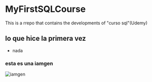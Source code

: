 # MyFirstSQLCourse

This is a rrepo that contains the developments of "curso sql"(Udemy)

## lo que hice la primera vez 

- nada

### esta es una iamgen

![iamgen](https://bs-uploads.toptal.io/blackfish-uploads/blog/post/seo/og_image_file/og_image/15493/0712-Bad_Practices_in_Database_Design_-_Are_You_Making_These_Mistakes_Dan_Social-754bc73011e057dc76e55a44a954e0c3.png)
